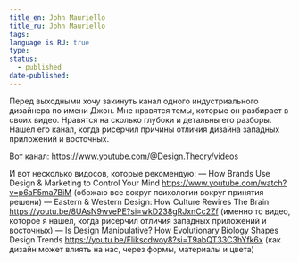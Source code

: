 ```yaml
---
title_en: John Mauriello
title_ru: John Mauriello
tags: 
language is RU: true
type: 
status:
  - published
date-published:
---
```



Перед выходными хочу закинуть канал одного индустриального дизайнера по имени Джон. Мне нравятся темы, которые он разбирает в своих видео. Нравятся на сколько глубоки и детальны его разборы. 
Нашел его канал, когда рисерчил причины отличия дизайна западных приложений и восточных. 

Вот канал: https://www.youtube.com/@Design.Theory/videos

И вот несколько видосов, которые рекомендую:
— How Brands Use Design & Marketing to Control Your Mind https://www.youtube.com/watch?v=p6aF5ma7BiM (обожаю все вокруг психологии вокруг принятия решени)
— Eastern & Western Design: How Culture Rewires The Brain https://youtu.be/8UAsN9wvePE?si=wkD238gRJxnCc2Zf (именно то видео, которое я нашел, когда рисерчил отличия западных приложений и восточных)
— Is Design Manipulative? How Evolutionary Biology Shapes Design Trends https://youtu.be/Flikscdwoy8?si=T9abQT33C3hYfk6x (как дизайн может влиять на нас, через формы, материалы и цвета)